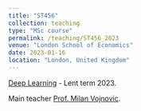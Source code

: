 ```yaml
---
title: "ST456"
collection: teaching
type: "MSc course"
permalink: /teaching/ST456_2023
venue: "London School of Economics"
date: 2023-01-16
location: "London, United Kingdom"
---
```


[Deep Learning](https://www.lse.ac.uk/resources/calendar2022-2023/courseGuides/ST/2022_ST456.htm) - Lent term 2023.

Main teacher [Prof. Milan Vojnovic](https://personal.lse.ac.uk/vojnovic/).
